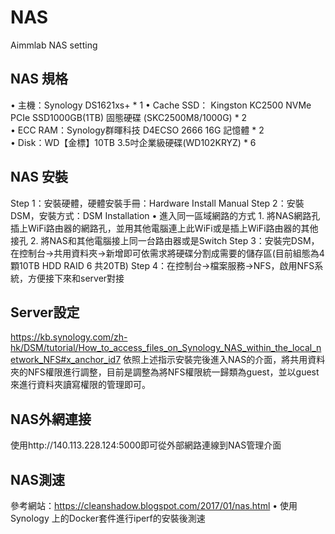 # NAS
Aimmlab NAS setting


## NAS 規格
•	主機：Synology DS1621xs+ * 1 
•	Cache SSD： Kingston KC2500 NVMe PCIe SSD1000GB(1TB) 固態硬碟 (SKC2500M8/1000G) * 2  
•	ECC RAM：Synology群暉科技 D4ECSO 2666 16G 記憶體 * 2  
•	Disk：WD【金標】10TB 3.5吋企業級硬碟(WD102KRYZ) * 6  


## NAS 安裝
Step 1：安裝硬體，硬體安裝手冊：Hardware Install Manual
Step 2：安裝DSM，安裝方式：DSM Installation
  •	進入同一區域網路的方式 
    1.	將NAS網路孔插上WiFi路由器的網路孔，並用其他電腦連上此WiFi或是插上WiFi路由器的其他接孔
    2.	將NAS和其他電腦接上同一台路由器或是Switch
Step 3：安裝完DSM，在控制台→共用資料夾→新增即可依需求將硬碟分割成需要的儲存區(目前組態為4顆10TB HDD RAID 6 共20TB)
Step 4：在控制台→檔案服務→NFS，啟用NFS系統，方便接下來和server對接


## Server設定
https://kb.synology.com/zh-hk/DSM/tutorial/How_to_access_files_on_Synology_NAS_within_the_local_network_NFS#x_anchor_id7
依照上述指示安裝完後進入NAS的介面，將共用資料夾的NFS權限進行調整，目前是調整為將NFS權限統一歸類為guest，並以guest來進行資料夾讀寫權限的管理即可。


## NAS外網連接
使用http://140.113.228.124:5000即可從外部網路連線到NAS管理介面


## NAS測速
參考網站：https://cleanshadow.blogspot.com/2017/01/nas.html
•	使用Synology 上的Docker套件進行iperf的安裝後測速

